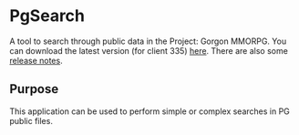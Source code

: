 # PgSearch

A tool to search through public data in the Project: Gorgon MMORPG. You can download the latest version (for client 335) [here](https://github.com/dlebansais/PgSearch-Disclosed/releases/download/v1.0.0.387/PgSearch.exe).
There are also some [release notes](https://github.com/dlebansais/PgSearch-Disclosed/blob/master/ReleaseNotes.md).

## Purpose

This application can be used to perform simple or complex searches in PG public files.
